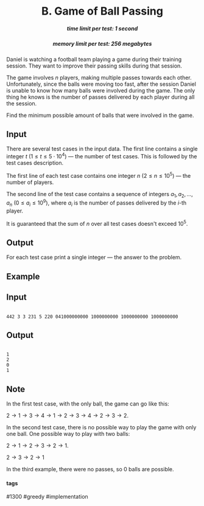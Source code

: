 <h1 style='text-align: center;'> B. Game of Ball Passing</h1>

<h5 style='text-align: center;'>time limit per test: 1 second</h5>
<h5 style='text-align: center;'>memory limit per test: 256 megabytes</h5>

Daniel is watching a football team playing a game during their training session. They want to improve their passing skills during that session.

The game involves $n$ players, making multiple passes towards each other. Unfortunately, since the balls were moving too fast, after the session Daniel is unable to know how many balls were involved during the game. The only thing he knows is the number of passes delivered by each player during all the session.

Find the minimum possible amount of balls that were involved in the game.

## Input

There are several test cases in the input data. The first line contains a single integer $t$ ($1 \leq t \leq 5 \cdot 10^4$) — the number of test cases. This is followed by the test cases description.

The first line of each test case contains one integer $n$ ($2 \leq n \leq 10^5$) — the number of players.

The second line of the test case contains a sequence of integers $a_1, a_2, \ldots, a_n$ ($0 \leq a_i \leq 10^9$), where $a_i$ is the number of passes delivered by the $i$-th player.

It is guaranteed that the sum of $n$ over all test cases doesn't exceed $10^5$.

## Output

For each test case print a single integer — the answer to the problem.

## Example

## Input


```

442 3 3 231 5 220 041000000000 1000000000 1000000000 1000000000
```
## Output


```

1
2
0
1

```
## Note

In the first test case, with the only ball, the game can go like this:

$2 \rightarrow 1 \rightarrow 3 \rightarrow 4 \rightarrow 1 \rightarrow 2 \rightarrow 3 \rightarrow 4 \rightarrow 2 \rightarrow 3 \rightarrow 2$.

In the second test case, there is no possible way to play the game with only one ball. One possible way to play with two balls:

$2 \rightarrow 1 \rightarrow 2 \rightarrow 3 \rightarrow 2 \rightarrow 1$.

$2 \rightarrow 3 \rightarrow 2 \rightarrow 1$

In the third example, there were no passes, so $0$ balls are possible.



#### tags 

#1300 #greedy #implementation 